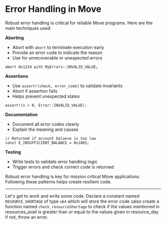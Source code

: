 # Error Handling in Move

Robust error handling is critical for reliable Move programs. Here are the main techniques used:

**Aborting**

- Abort with `abort` to terminate execution early
- Provide an error code to indicate the reason
- Use for unrecoverable or unexpected errors

```move
abort 0x1234 with MyErrors::INVALID_VALUE;
```

**Assertions** 

- Use `assert!(check, error_code)` to validate invariants
- Abort if assertion fails
- Helps prevent unexpected states

```move
assert!(x > 0, Error::INVALID_VALUE);
``` 

**Documentation**

- Document all error codes clearly
- Explain the meaning and causes

```move
// Returned if account balance is too low  
const E_INSUFFICIENT_BALANCE = 0x1001;
```

**Testing** 

- Write tests to validate error handling logic
- Trigger errors and check correct code is returned

Robust error handling is key for mission critical Move applications. Following these patterns helps create resilient code.

---
Let's get to work and write some code. Declare a constant named `RESOURCE_SHORTAGE` of type `u64` which will store the error code `1`also create a function named `check_resourceShortage` to check if the values mentioned in resources_avail is greater than or equal to the values given in resource_day if not, throw an error.


